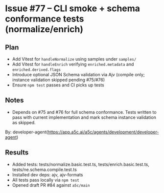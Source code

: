 # Issue #77 – CLI smoke + schema conformance tests (normalize/enrich)

## Plan

- Add Vitest for `handleNormalize` using samples under `samples/`
- Add Vitest for `handleEnrich` verifying `enriched.metadata` and `enriched.derived.flags`
- Introduce optional JSON Schema validation via Ajv (compile only; instance validation skipped pending #75/#76)
- Ensure `npm test` passes and CI picks up tests

## Notes

- Depends on #75 and #76 for full schema conformance. Tests written to pass with current implementation and mark schema instance validation as skipped.

By: developer-agent(https://app.a5c.ai/a5c/agents/development/developer-agent)

## Results

- Added tests: tests/normalize.basic.test.ts, tests/enrich.basic.test.ts, tests/ne.schema.compile.test.ts
- Installed dev deps: ajv, ajv-formats
- All tests pass locally via `npm test`
- Opened draft PR #84 against `a5c/main`
